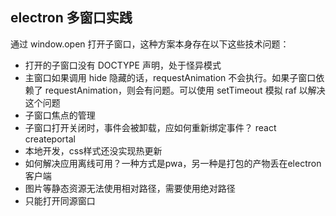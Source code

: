 ## electron 多窗口实践

通过 window.open 打开子窗口，这种方案本身存在以下这些技术问题：

- 打开的子窗口没有 DOCTYPE 声明，处于怪异模式
- 主窗口如果调用 hide 隐藏的话，requestAnimation 不会执行。如果子窗口依赖了 requestAnimation，则会有问题。可以使用 setTimeout 模拟 raf 以解决这个问题
- 子窗口焦点的管理
- 子窗口打开关闭时，事件会被卸载，应如何重新绑定事件？ react createportal
- 本地开发，css样式还没实现热更新
- 如何解决应用离线可用？一种方式是pwa，另一种是打包的产物丢在electron客户端
- 图片等静态资源无法使用相对路径，需要使用绝对路径
- 只能打开同源窗口
